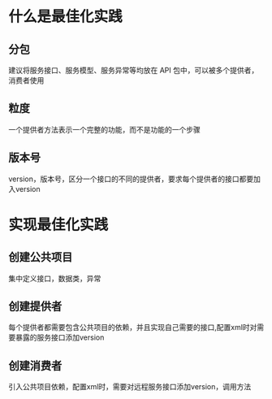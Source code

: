 # 什么是最佳化实践

## 分包

建议将服务接口、服务模型、服务异常等均放在 API 包中，可以被多个提供者，消费者使用

## 粒度

一个提供者方法表示一个完整的功能，而不是功能的一个步骤

## 版本号

version，版本号，区分一个接口的不同的提供者，要求每个提供者的接口都要加入version

#  实现最佳化实践

## 创建公共项目

集中定义接口，数据类，异常

## 创建提供者

每个提供者都需要包含公共项目的依赖，并且实现自己需要的接口,配置xml时对需要暴露的服务接口添加version

## 创建消费者

引入公共项目依赖，配置xml时，需要对远程服务接口添加version，调用方法

